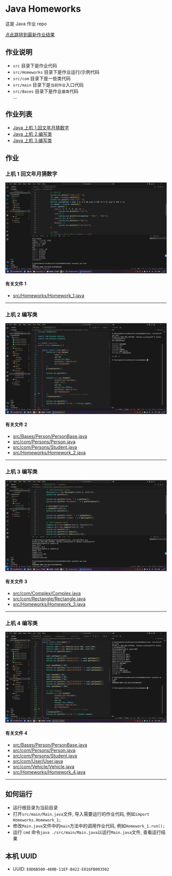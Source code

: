 # Java Homeworks

这是 Java 作业 repo

[点此跳转到最新作业结果](#上机-4-编写类)

## 作业说明

- `src` 目录下是作业代码
- `src/Homeworks` 目录下是作业运行/示例代码
- `src/com` 目录下是一些类代码
- `src/main` 目录下是`当前作业`入口代码
- `src/Bases` 目录下是作业`基类`代码  
  ...

## 作业列表

- [Java 上机 1.回文年月猜数字](/src/Homeworks/Homework_1.java)
- [Java 上机 2.编写类](/src/Homeworks/Homework_2.java)
- [Java 上机 3.编写类](/src/Homeworks/Homework_3.java)

## 作业

### 上机 1 回文年月猜数字

![Java上机1.回文年月猜数字](/resources/Homework_1_Result.png)

#### 有关文件 1

- [src/Homeworks/Homework_1.java](/src/Homeworks/Homework_1.java)

---

### 上机 2 编写类

![Java上机2.编写类](/resources/Homework_2_Result.png)

#### 有关文件 2

- [src/Bases/Person/PersonBase.java](/src/Bases/Person/PersonBase.java)
- [src/com/Persons/Person.java](/src/com/Persons/Person.java)
- [src/com/Persons/Student.java](/src/com/Persons/Student.java)
- [src/Homeworks/Homework_2.java](/src/Homeworks/Homework_2.java)

---

### 上机 3 编写类

![Java上机3.编写类](/resources/Homework_3_Result.png)

#### 有关文件 3

- [src/com/Complex/Complex.java](/src/com/Complex/Complex.java)
- [src/com/Rectangle/Rectangle.java](/src/com/Rectangle/Rectangle.java)
- [src/Homeworks/Homework_3.java](/src/Homeworks/Homework_3.java)

---

### 上机 4 编写类

![Java上机4.编写类](/resources/Homework_4_Result.png)

#### 有关文件 4

- [src/Bases/Person/PersonBase.java](/src/Bases/Person/PersonBase.java)
- [src/com/Persons/Person.java](/src/com/Persons/Person.java)
- [src/com/Persons/Student.java](/src/com/Persons/Student.java)
- [src/com/User/User.java](/src/com/User/User.java)
- [src/com/Vehicle/Vehicle.java](/src/com/Vehicle/Vehicle.java)
- [src/Homeworks/Homework_4.java](/src/Homeworks/Homework_4.java)

---

## 如何运行

- 运行根目录为当前目录
- 打开`src/main/Main.java`文件, 导入需要运行的作业代码, 例如`import Homeworks.Homework_1;`
- 修改`Main.java`文件中的`main`方法中的调用作业代码, 例如`Homework_1.run();`
- 运行 `cmd` 命令`java ./src/main/Main.java`以运行`Main.java`文件, 查看运行结果

## 本机 UUID

- UUID: `E8D6B500-480B-11EF-B422-E016FB003502`

